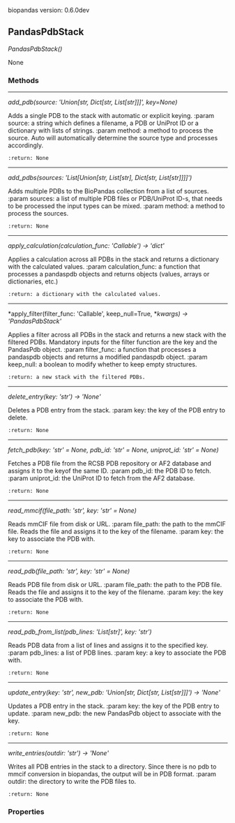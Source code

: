 biopandas version: 0.6.0dev
## PandasPdbStack

*PandasPdbStack()*

None

### Methods

<hr>

*add_pdb(source: 'Union[str, Dict[str, List[str]]]', key=None)*

Adds a single PDB to the stack with automatic or explicit keying.
    :param source: a string which defines a filename, a PDB or UniProt ID or a dictionary with lists of strings.
    :param method: a method to process the source. Auto will automatically determine the source type and processes accordingly.

    :return: None

<hr>

*add_pdbs(sources: 'List[Union[str, List[str], Dict[str, List[str]]]]')*

Adds multiple PDBs to the BioPandas collection from a list of sources.
    :param sources: a list of multiple PDB files or PDB/UniProt ID-s, that needs to be processed the input types can be mixed.
    :param method: a method to process the sources.

    :return: None

<hr>

*apply_calculation(calculation_func: 'Callable') -> 'dict'*

Applies a calculation across all PDBs in the stack and returns a dictionary with the calculated values.
    :param calculation_func: a function that processes a pandaspdb objects and returns objects (values, arrays or dictionaries, etc.)

    :return: a dictionary with the calculated values.

<hr>

*apply_filter(filter_func: 'Callable', keep_null=True, **kwargs) -> 'PandasPdbStack'*

Applies a filter across all PDBs in the stack and returns a new stack with the filtered PDBs.
    Mandatory inputs for the filter function are the key and the PandasPdb object.
    :param filter_func: a function that processes a pandaspdb objects and returns a modified pandaspdb object.
    :param keep_null: a boolean to modify whether to keep empty structures.

    :return: a new stack with the filtered PDBs.

<hr>

*delete_entry(key: 'str') -> 'None'*

Deletes a PDB entry from the stack.
    :param key: the key of the PDB entry to delete.

    :return: None

<hr>

*fetch_pdb(key: 'str' = None, pdb_id: 'str' = None, uniprot_id: 'str' = None)*

Fetches a PDB file from the RCSB PDB  repository or AF2 database and assigns it to the keyof the same ID.
    :param pdb_id: the PDB ID to fetch.
    :param uniprot_id: the UniProt ID to fetch from the AF2 database.

    :return: None

<hr>

*read_mmcif(file_path: 'str', key: 'str' = None)*

Reads mmCIF file from disk or URL.
    :param file_path: the path to the mmCIF file. Reads the file and assigns it to the key of the filename.
    :param key: the key to associate the PDB with.

    :return: None

<hr>

*read_pdb(file_path: 'str', key: 'str' = None)*

Reads PDB file from disk or URL.
    :param file_path: the path to the PDB file. Reads the file and assigns it to the key of the filename.
    :param key: the key to associate the PDB with.

    :return: None

<hr>

*read_pdb_from_list(pdb_lines: 'List[str]', key: 'str')*

Reads PDB data from a list of lines and assigns it to the specified key.
    :param pdb_lines: a list of PDB lines.
    :param key: a key to associate the PDB with.

    :return: None

<hr>

*update_entry(key: 'str', new_pdb: 'Union[str, Dict[str, List[str]]]') -> 'None'*

Updates a PDB entry in the stack.
    :param key: the key of the PDB entry to update.
    :param new_pdb: the new PandasPdb object to associate with the key.

    :return: None

<hr>

*write_entries(outdir: 'str') -> 'None'*

Writes all PDB entries in the stack to a directory.
    Since there is no pdb to mmcif conversion in biopandas, the output will be in PDB format.
    :param outdir: the directory to write the PDB files to.

    :return: None

### Properties

